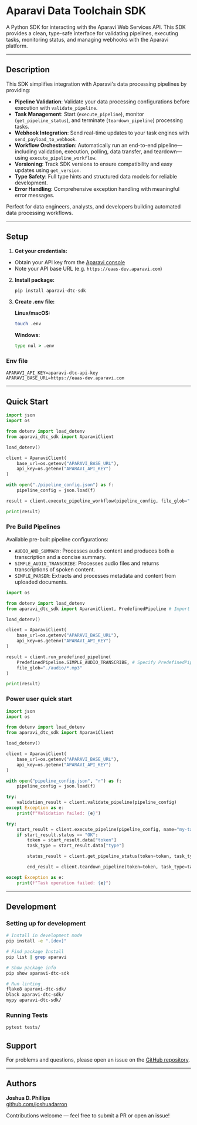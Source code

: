 # Aparavi Data Toolchain SDK

A Python SDK for interacting with the Aparavi Web Services API. This SDK provides a clean, type-safe interface for validating pipelines, executing tasks, monitoring status, and managing webhooks with the Aparavi platform.

---

## Description

This SDK simplifies integration with Aparavi's data processing pipelines by providing:

* **Pipeline Validation**: Validate your data processing configurations before execution with `validate_pipeline`.
* **Task Management**: Start (`execute_pipeline`), monitor (`get_pipeline_status`), and terminate (`teardown_pipeline`) processing tasks.
* **Webhook Integration**: Send real-time updates to your task engines with `send_payload_to_webhook`.
* **Workflow Orchestration**: Automatically run an end-to-end pipeline—including validation, execution, polling, data transfer, and teardown—using `execute_pipeline_workflow`.
* **Versioning**: Track SDK versions to ensure compatibility and easy updates using `get_version`.
* **Type Safety**: Full type hints and structured data models for reliable development.
* **Error Handling**: Comprehensive exception handling with meaningful error messages.

Perfect for data engineers, analysts, and developers building automated data processing workflows.

---

## Setup

1. **Get your credentials:**
- Obtain your API key from the [Aparavi console](https://core-dev.aparavi.com/usage/)
- Note your API base URL (e.g. `https://eaas-dev.aparavi.com`)

2. **Install package:**
   ```bash
   pip install aparavi-dtc-sdk
   ```

3. **Create .env file:**
   
   **Linux/macOS:**
   ```bash
   touch .env
   ```
   
   **Windows:**
   ```cmd
   type nul > .env
   ```

### Env file

```env
APARAVI_API_KEY=aparavi-dtc-api-key
APARAVI_BASE_URL=https://eaas-dev.aparavi.com
```

---

## Quick Start

```python
import json
import os

from dotenv import load_dotenv
from aparavi_dtc_sdk import AparaviClient

load_dotenv()

client = AparaviClient(
    base_url=os.getenv("APARAVI_BASE_URL"),
    api_key=os.getenv("APARAVI_API_KEY")
)

with open("./pipeline_config.json") as f:
    pipeline_config = json.load(f)

result = client.execute_pipeline_workflow(pipeline_config, file_glob="./*.png")

print(result)
```

### Pre Build Pipelines

Available pre-built pipeline configurations:
- `AUDIO_AND_SUMMARY`: Processes audio content and produces both a transcription and a concise summary. 
- `SIMPLE_AUDIO_TRANSCRIBE`: Processes audio files and returns transcriptions of spoken content. 
- `SIMPLE_PARSER`: Extracts and processes metadata and content from uploaded documents. 

```python
import os

from dotenv import load_dotenv
from aparavi_dtc_sdk import AparaviClient, PredefinedPipeline # Import PredefinedPipeline enum

load_dotenv()

client = AparaviClient(
    base_url=os.getenv("APARAVI_BASE_URL"),
    api_key=os.getenv("APARAVI_API_KEY")
)

result = client.run_predefined_pipeline(
    PredefinedPipeline.SIMPLE_AUDIO_TRANSCRIBE, # Specify PredefinedPipeline
    file_glob="./audio/*.mp3"
)

print(result)
```

### Power user quick start

```python
import json
import os

from dotenv import load_dotenv
from aparavi_dtc_sdk import AparaviClient

load_dotenv()

client = AparaviClient(
    base_url=os.getenv("APARAVI_BASE_URL"),
    api_key=os.getenv("APARAVI_API_KEY")
)

with open("pipeline_config.json", "r") as f:
    pipeline_config = json.load(f)

try:
    validation_result = client.validate_pipeline(pipeline_config)
except Exception as e:
    print(f"Validation failed: {e}")

try:
    start_result = client.execute_pipeline(pipeline_config, name="my-task")
    if start_result.status == "OK":
        token = start_result.data["token"]
        task_type = start_result.data["type"]

        status_result = client.get_pipeline_status(token=token, task_type=task_type)

        end_result = client.teardown_pipeline(token=token, task_type=task_type)

except Exception as e:
    print(f"Task operation failed: {e}")
```

---

## Development

### Setting up for development

```bash
# Install in development mode
pip install -e ".[dev]"

# Find package Install
pip list | grep aparavi

# Show package info
pip show aparavi-dtc-sdk

# Run linting
flake8 aparavi-dtc-sdk/
black aparavi-dtc-sdk/
mypy aparavi-dtc-sdk/
```

### Running Tests

```bash
pytest tests/
```

## Support

For problems and questions, please open an issue on the [GitHub repository](https://github.com/AparaviSoftware/aparavi-dtc-sdk/issues).

---

## Authors

**Joshua D. Phillips**  
[github.com/joshuadarron](https://github.com/joshuadarron)

Contributions welcome — feel free to submit a PR or open an issue!

